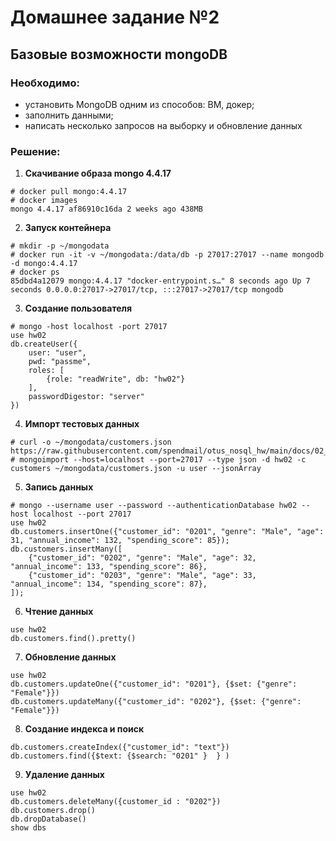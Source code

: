 
# Домашнее задание №2
## Базовые возможности mongoDB

### Необходимо:
 - установить MongoDB одним из способов: ВМ, докер;
 - заполнить данными;
 - написать несколько запросов на выборку и обновление данных

### Решение:
1) **Скачивание образа mongo 4.4.17**
```
# docker pull mongo:4.4.17
# docker images
mongo 4.4.17 af86910c16da 2 weeks ago 438MB
```

2) **Запуск контейнера**
```
# mkdir -p ~/mongodata
# docker run -it -v ~/mongodata:/data/db -p 27017:27017 --name mongodb -d mongo:4.4.17
# docker ps
85dbd4a12079 mongo:4.4.17 "docker-entrypoint.s…" 8 seconds ago Up 7 seconds 0.0.0.0:27017->27017/tcp, :::27017->27017/tcp mongodb
```

3) **Создание пользователя**
```
# mongo -host localhost -port 27017
use hw02
db.createUser({
    user: "user",
    pwd: "passme",
    roles: [
        {role: "readWrite", db: "hw02"}
    ],
    passwordDigestor: "server"
})
```

4) **Импорт тестовых данных**
```
# curl -o ~/mongodata/customers.json https://raw.githubusercontent.com/spendmail/otus_nosql_hw/main/docs/02_mongo/mall_customers.json
# mongoimport --host=localhost --port=27017 --type json -d hw02 -c customers ~/mongodata/customers.json -u user --jsonArray
```

5) **Запись данных**
```
# mongo --username user --password --authenticationDatabase hw02 --host localhost --port 27017
use hw02
db.customers.insertOne({"customer_id": "0201", "genre": "Male", "age": 31, "annual_income": 132, "spending_score": 85});
db.customers.insertMany([
    {"customer_id": "0202", "genre": "Male", "age": 32, "annual_income": 133, "spending_score": 86},
    {"customer_id": "0203", "genre": "Male", "age": 33, "annual_income": 134, "spending_score": 87},
]);
```

6) **Чтение данных**
```
use hw02
db.customers.find().pretty()
```

7) **Обновление данных**
```
use hw02
db.customers.updateOne({"customer_id": "0201"}, {$set: {"genre": "Female"}})
db.customers.updateMany({"customer_id": "0202"}, {$set: {"genre": "Female"}})
```

8) **Создание индекса и поиск**
```
db.customers.createIndex({"customer_id": "text"})
db.customers.find({$text: {$search: "0201" }  } )
```

9) **Удаление данных**
```
use hw02
db.customers.deleteMany({customer_id : "0202"})
db.customers.drop()
db.dropDatabase()
show dbs
```
